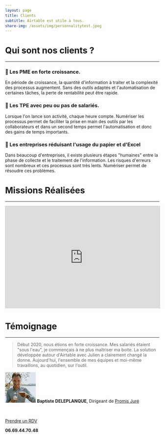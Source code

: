 ```yaml
---
layout: page
title: Clients
subtitle: Airtable est utile à tous.
share-img: /assets/img/personnalitytest.jpeg
---
```


# Qui sont nos clients ?

---

### 🚀 Les PME en forte croissance.

En période de croissance, la quantité d'information à traiter et la complexité des processus augmentent. Sans des outils adaptés et l'automatisation de certaines tâches, la perte de rentabilité peut être rapide.

### 💪 Les TPE avec peu ou pas de salariés.

Lorsque l'on lance son activité, chaque heure compte. Numériser les processus permet de faciliter la prise en main des outils par les collaborateurs et dans un second temps permet l'automatisation et donc des gains de temps importants.

### 📘 Les entreprises réduisant l'usage du papier et d'Excel

Dans beaucoup d'entreprises, il existe plusieurs étapes "humaines" entre la phase de collecte et le traitement de l'information. Les risques d'erreurs sont nombreux et ces processus sont très lents. Numériser permet de résoudre ces problèmes.


# Missions Réalisées

---

<iframe class="airtable-embed" src="https://airtable.com/embed/shridOtU1hUUXVPyS?backgroundColor=red&viewControls=on" frameborder="0" onmousewheel="" width="100%" height="333" style="background: transparent; border: 1px solid #ccc;"></iframe>

# Témoignage

---

> Début 2020, nous étions en forte croissance. Mes salariés étaient "sous l'eau", je commençais à ne plus maîtriser ma boite. La solution développée autour d'Airtable avec Julien a clairement changé la donne. Aujourd'hui, l'ensemble de mes équipes et moi-même travaillons, au quotidien, sur l'outil.

<img src="/assets/img/page-clients/baptiste-pj2.png" width="100px" height="100px" />   **Baptiste DELEPLANQUE**, Dirigeant de [Promis Juré](https://promis-jure.fr/)

<br/>
<br/>
<div class="cta-container">
  <div class="cta-content">
    <a href="https://calendly.com/julien-mottet-pro/30min" class="cta-button">Prendre un RDV</a>
    <p><strong>06.69.44.70.48</strong></p>
  </div>
</div>

